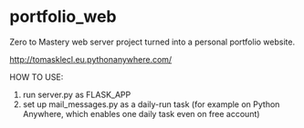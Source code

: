 # portfolio_web
Zero to Mastery web server project turned into a personal portfolio website.

http://tomasklecl.eu.pythonanywhere.com/


HOW TO USE:
1) run server.py as FLASK_APP
2) set up mail_messages.py as a daily-run task (for example on Python Anywhere, which enables one daily task even on free account)
